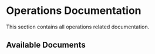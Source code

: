 # Operations Documentation

This section contains all operations related documentation.

## Available Documents

